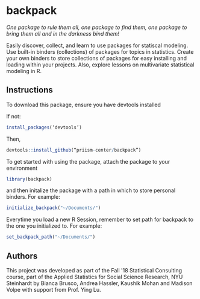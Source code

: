 # backpack
_One package to rule them all, one package to find them, one package to bring them all and in the darkness bind them!_

Easily discover, collect, and learn to use packages for statiscal modeling. Use built-in binders (collections) of packages for topics in statistics. Create your own binders to store collections of packages for easy installing and loading within your projects. Also, explore lessons on multivariate statistical modeling in R. 

## Instructions

To download this package, ensure you have devtools installed

If not:
```r
install_packages(‘devtools’)
```
Then,

```r
devtools::install_github(“priism-center/backpack”)
```

To get started with using the package, attach the package to your environment
```r
library(backpack)
```
and then initalize the package with a path in which to store personal binders. For example:
```r
initialize_backpack("~/Documents/")
```

Everytime you load a new R Session, remember to set path for backpack to the one you initialized to. For example:
```r
set_backpack_path("~/Documents/")
```

## Authors
This project was developed as part of the Fall '18 Statistical Consulting course, part of the Applied Statistics for Social Science Research, NYU Steinhardt by Bianca Brusco, Andrea Hassler, Kaushik Mohan and Madison Volpe with support from Prof. Ying Lu.
